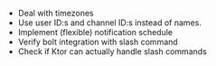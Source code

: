 * Deal with timezones
* Use user ID:s and channel ID:s instead of names.
* Implement (flexible) notification schedule
* Verify bolt integration with slash command
* Check if Ktor can actually handle slash commands
